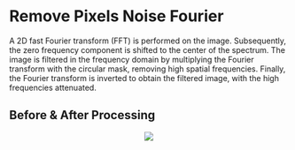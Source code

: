 # Remove Pixels Noise Fourier
A 2D fast Fourier transform (FFT) is performed on the image. Subsequently, the zero frequency component is shifted to the center of the spectrum. The image is filtered in the frequency domain by multiplying the Fourier transform with the circular mask, removing high spatial frequencies. Finally, the Fourier transform is inverted to obtain the filtered image, with the high frequencies attenuated.

## Before & After Processing
<div align="center">
<img src="assets/Fourier.png">
</div>